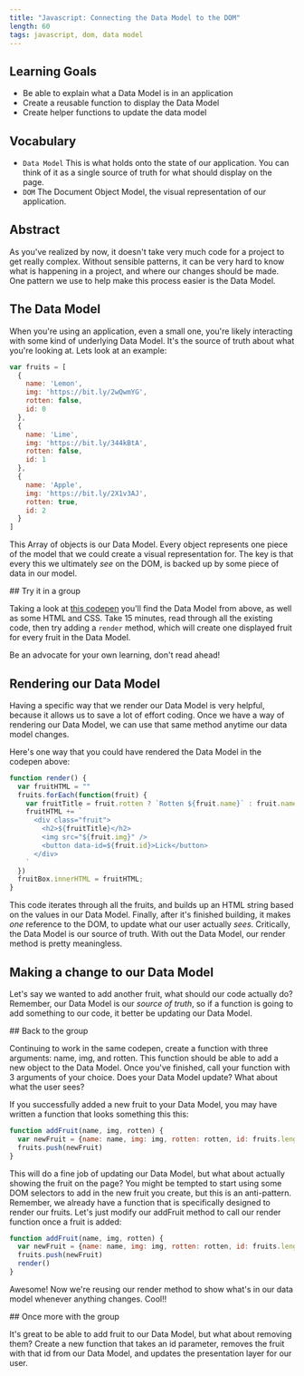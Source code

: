 ```yaml
---
title: "Javascript: Connecting the Data Model to the DOM"
length: 60
tags: javascript, dom, data model
---
```


## Learning Goals

* Be able to explain what a Data Model is in an application
* Create a reusable function to display the Data Model
* Create helper functions to update the data model

## Vocabulary

- `Data Model` This is what holds onto the state of our application. You can
  think of it as a single source of truth for what should display on the page.
- `DOM` The Document Object Model, the visual representation of our application.

## Abstract

As you've realized by now, it doesn't take very much code for a project to get
really complex. Without sensible patterns, it can be very hard to know what is
happening in a project, and where our changes should be made. One pattern we use
to help make this process easier is the Data Model.

## The Data Model

When you're using an application, even a small one, you're likely interacting
with some kind of underlying Data Model. It's the source of truth about what
you're looking at. Lets look at an example:

```javascript
var fruits = [
  {
    name: 'Lemon',
    img: 'https://bit.ly/2wQwmYG',
    rotten: false,
    id: 0
  },
  {
    name: 'Lime',
    img: 'https://bit.ly/344kBtA',
    rotten: false,
    id: 1
  },
  {
    name: 'Apple',
    img: 'https://bit.ly/2X1v3AJ',
    rotten: true,
    id: 2
  }
]
```

This Array of objects is our Data Model. Every object represents one piece of
the model that we could create a visual representation for. The key is that
every this we ultimately _see_ on the DOM, is backed up by some piece of data in
our model.

<div class="call-to-action">
## Try it in a group

Taking a look at [this codepen](https://codepen.io/wvmitchell/pen/eYNaYpG)
you'll find the Data Model from above, as well as some HTML and CSS. Take 15
minutes, read through all the existing code, then try adding a `render` method,
which will create one displayed fruit for every fruit in the Data Model.

Be an advocate for your own learning, don't read ahead!
</div>

## Rendering our Data Model

Having a specific way that we render our Data Model is very helpful, because it
allows us to save a lot of effort coding. Once we have a way of rendering our
Data Model, we can use that same method anytime our data model changes.

Here's one way that you could have rendered the Data Model in the codepen above:

```javascript
function render() {
  var fruitHTML = ""
  fruits.forEach(function(fruit) {
    var fruitTitle = fruit.rotten ? `Rotten ${fruit.name}` : fruit.name;
    fruitHTML += `
      <div class="fruit">
        <h2>${fruitTitle}</h2>
        <img src="${fruit.img}" />
        <button data-id=${fruit.id}>Lick</button>
      </div>
    `
  })
  fruitBox.innerHTML = fruitHTML;
}
```

This code iterates through all the fruits, and builds up an HTML string based on
the values in our Data Model. Finally, after it's finished building, it makes
_one_ reference to the DOM, to update what our user actually _sees_. Critically,
the Data Model is our source of truth. With out the Data Model, our render
method is pretty meaningless.

## Making a change to our Data Model

Let's say we wanted to add another fruit, what should our code actually do?
Remember, our Data Model is our _*source of truth*_, so if a function is going
to add something to our code, it better be updating our Data Model.

<div class="call-to-action">
## Back to the group

Continuing to work in the same codepen, create a function with three arguments: 
name, img, and rotten. This function should be able to add a new object to the
Data Model. Once you've finished, call your function with 3 arguments of your
choice. Does your Data Model update? What about what the user sees?
</div>

If you successfully added a new fruit to your Data Model, you may have written a
function that looks something this this:

```javascript
function addFruit(name, img, rotten) {
  var newFruit = {name: name, img: img, rotten: rotten, id: fruits.length}
  fruits.push(newFruit)
}
```

This will do a fine job of updating our Data Model, but what about actually
showing the fruit on the page? You might be tempted to start using some DOM
selectors to add in the new fruit you create, but this is an anti-pattern.
Remember, we already have a function that is specifically designed to render our
fruits. Let's just modify our addFruit method to call our render function once a
fruit is added:

```javascript
function addFruit(name, img, rotten) {
  var newFruit = {name: name, img: img, rotten: rotten, id: fruits.length}
  fruits.push(newFruit)
  render()
}
```

Awesome! Now we're reusing our render method to show what's in our data model
whenever anything changes. Cool!!

<div class="call-to-action">
## Once more with the group

It's great to be able to add fruit to our Data Model, but what about removing
them? Create a new function that takes an id parameter, removes the fruit with
that id from our Data Model, and updates the presentation layer for our user.
</div>
